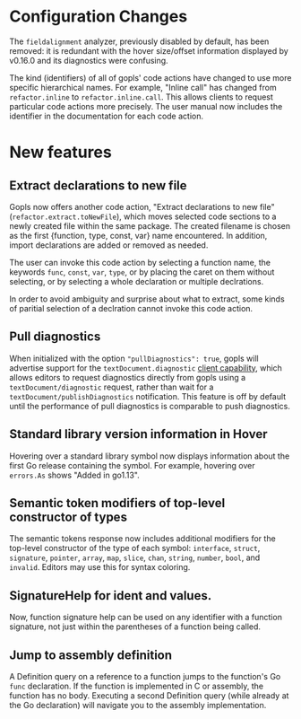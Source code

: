 # Configuration Changes

The `fieldalignment` analyzer, previously disabled by default, has
been removed: it is redundant with the hover size/offset information
displayed by v0.16.0 and its diagnostics were confusing.

The kind (identifiers) of all of gopls' code actions have changed
to use more specific hierarchical names. For example, "Inline call"
has changed from `refactor.inline` to `refactor.inline.call`.
This allows clients to request particular code actions more precisely.
The user manual now includes the identifier in the documentation for each code action.

# New features

## Extract declarations to new file

Gopls now offers another code action,
"Extract declarations to new file" (`refactor.extract.toNewFile`),
which moves selected code sections to a newly created file within the
same package. The created filename is chosen as the first {function, type,
const, var} name encountered. In addition, import declarations are added or
removed as needed.

The user can invoke this code action by selecting a function name, the keywords
`func`, `const`, `var`, `type`, or by placing the caret on them without selecting,
or by selecting a whole declaration or multiple declrations.

In order to avoid ambiguity and surprise about what to extract, some kinds
of paritial selection of a declration cannot invoke this code action.

## Pull diagnostics

When initialized with the option `"pullDiagnostics": true`, gopls will advertise support for the
`textDocument.diagnostic`
[client capability](https://microsoft.github.io/language-server-protocol/specifications/lsp/3.17/specification/#textDocument_pullDiagnostics),
which allows editors to request diagnostics directly from gopls using a
`textDocument/diagnostic` request, rather than wait for a
`textDocument/publishDiagnostics` notification. This feature is off by default
until the performance of pull diagnostics is comparable to push diagnostics.

## Standard library version information in Hover

Hovering over a standard library symbol now displays information about the first
Go release containing the symbol. For example, hovering over `errors.As` shows
"Added in go1.13".

## Semantic token modifiers of top-level constructor of types

The semantic tokens response now includes additional modifiers for the top-level
constructor of the type of each symbol:
`interface`, `struct`, `signature`, `pointer`, `array`, `map`, `slice`, `chan`, `string`, `number`, `bool`, and `invalid`.
Editors may use this for syntax coloring.

## SignatureHelp for ident and values.

Now, function signature help can be used on any identifier with a function
signature, not just within the parentheses of a function being called.

## Jump to assembly definition

A Definition query on a reference to a function jumps to the
function's Go `func` declaration. If the function is implemented in C
or assembly, the function has no body. Executing a second Definition
query (while already at the Go declaration) will navigate you to the
assembly implementation.
